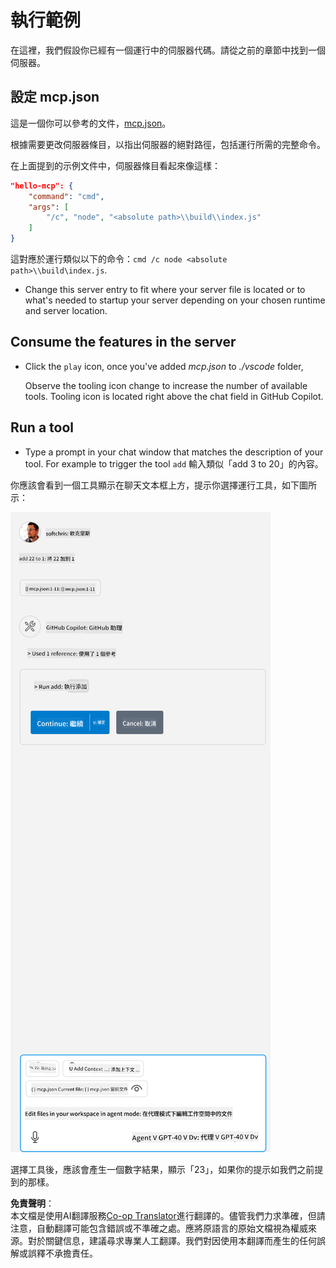 <!--
CO_OP_TRANSLATOR_METADATA:
{
  "original_hash": "96e08a8c1049dab757deb64cce4ea1e8",
  "translation_date": "2025-05-17T11:19:01+00:00",
  "source_file": "03-GettingStarted/04-vscode/solution/README.md",
  "language_code": "hk"
}
-->
# 執行範例

在這裡，我們假設你已經有一個運行中的伺服器代碼。請從之前的章節中找到一個伺服器。

## 設定 mcp.json

這是一個你可以參考的文件，[mcp.json](../../../../../03-GettingStarted/04-vscode/solution/mcp.json)。

根據需要更改伺服器條目，以指出伺服器的絕對路徑，包括運行所需的完整命令。

在上面提到的示例文件中，伺服器條目看起來像這樣：

```json
"hello-mcp": {
    "command": "cmd",
    "args": [
        "/c", "node", "<absolute path>\\build\\index.js"
    ]
}
```

這對應於運行類似以下的命令：`cmd /c node <absolute path>\\build\index.js`. 

- Change this server entry to fit where your server file is located or to what's needed to startup your server depending on your chosen runtime and server location.

## Consume the features in the server

- Click the `play` icon, once you've added *mcp.json* to *./vscode* folder, 

    Observe the tooling icon change to increase the number of available tools. Tooling icon is located right above the chat field in GitHub Copilot.

## Run a tool

- Type a prompt in your chat window that matches the description of your tool. For example to trigger the tool `add` 輸入類似「add 3 to 20」的內容。

你應該會看到一個工具顯示在聊天文本框上方，提示你選擇運行工具，如下圖所示：

![VS Code 顯示它想要運行一個工具](../../../../../translated_images/vscode-agent.7f56a5ce3cef334adfe737514a7e8ac9384fa4161dd4df14bd3ddc9cd1a154f4.hk.png)

選擇工具後，應該會產生一個數字結果，顯示「23」，如果你的提示如我們之前提到的那樣。

**免責聲明**：  
本文檔是使用AI翻譯服務[Co-op Translator](https://github.com/Azure/co-op-translator)進行翻譯的。儘管我們力求準確，但請注意，自動翻譯可能包含錯誤或不準確之處。應將原語言的原始文檔視為權威來源。對於關鍵信息，建議尋求專業人工翻譯。我們對因使用本翻譯而產生的任何誤解或誤釋不承擔責任。